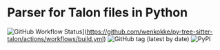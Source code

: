 # Parser for Talon files in Python

![GitHub Workflow Status](https://github.com/wenkokke/py-tree-sitter-talon/actions/workflows/build.yml/badge.svg)](https://github.com/wenkokke/py-tree-sitter-talon/actions/workflows/build.yml) ![GitHub tag (latest by date)](https://img.shields.io/github/v/tag/wenkokke/py-tree-sitter-talon) ![PyPI](https://img.shields.io/pypi/v/tree-sitter-talon)
